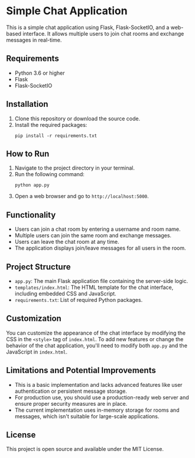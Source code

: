 # Simple Chat Application

This is a simple chat application using Flask, Flask-SocketIO, and a web-based interface. It allows multiple users to join chat rooms and exchange messages in real-time.

## Requirements

- Python 3.6 or higher
- Flask
- Flask-SocketIO

## Installation

1. Clone this repository or download the source code.
2. Install the required packages:
   ```
   pip install -r requirements.txt
   ```

## How to Run

1. Navigate to the project directory in your terminal.
2. Run the following command:
   ```
   python app.py
   ```
3. Open a web browser and go to `http://localhost:5000`.

## Functionality

- Users can join a chat room by entering a username and room name.
- Multiple users can join the same room and exchange messages.
- Users can leave the chat room at any time.
- The application displays join/leave messages for all users in the room.

## Project Structure

- `app.py`: The main Flask application file containing the server-side logic.
- `templates/index.html`: The HTML template for the chat interface, including embedded CSS and JavaScript.
- `requirements.txt`: List of required Python packages.

## Customization

You can customize the appearance of the chat interface by modifying the CSS in the `<style>` tag of `index.html`. To add new features or change the behavior of the chat application, you'll need to modify both `app.py` and the JavaScript in `index.html`.

## Limitations and Potential Improvements

- This is a basic implementation and lacks advanced features like user authentication or persistent message storage.
- For production use, you should use a production-ready web server and ensure proper security measures are in place.
- The current implementation uses in-memory storage for rooms and messages, which isn't suitable for large-scale applications.

## License

This project is open source and available under the MIT License.

